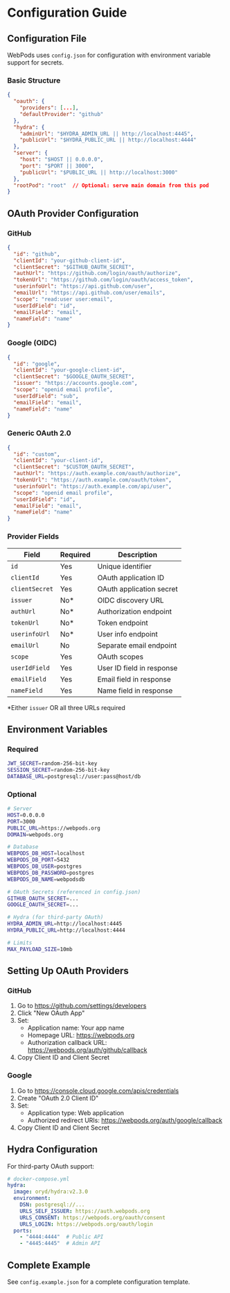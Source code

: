 # Configuration Guide

## Configuration File

WebPods uses `config.json` for configuration with environment variable support for secrets.

### Basic Structure

```json
{
  "oauth": {
    "providers": [...],
    "defaultProvider": "github"
  },
  "hydra": {
    "adminUrl": "$HYDRA_ADMIN_URL || http://localhost:4445",
    "publicUrl": "$HYDRA_PUBLIC_URL || http://localhost:4444"
  },
  "server": {
    "host": "$HOST || 0.0.0.0",
    "port": "$PORT || 3000",
    "publicUrl": "$PUBLIC_URL || http://localhost:3000"
  },
  "rootPod": "root"  // Optional: serve main domain from this pod
}
```

## OAuth Provider Configuration

### GitHub

```json
{
  "id": "github",
  "clientId": "your-github-client-id",
  "clientSecret": "$GITHUB_OAUTH_SECRET",
  "authUrl": "https://github.com/login/oauth/authorize",
  "tokenUrl": "https://github.com/login/oauth/access_token",
  "userinfoUrl": "https://api.github.com/user",
  "emailUrl": "https://api.github.com/user/emails",
  "scope": "read:user user:email",
  "userIdField": "id",
  "emailField": "email",
  "nameField": "name"
}
```

### Google (OIDC)

```json
{
  "id": "google",
  "clientId": "your-google-client-id",
  "clientSecret": "$GOOGLE_OAUTH_SECRET",
  "issuer": "https://accounts.google.com",
  "scope": "openid email profile",
  "userIdField": "sub",
  "emailField": "email",
  "nameField": "name"
}
```

### Generic OAuth 2.0

```json
{
  "id": "custom",
  "clientId": "your-client-id",
  "clientSecret": "$CUSTOM_OAUTH_SECRET",
  "authUrl": "https://auth.example.com/oauth/authorize",
  "tokenUrl": "https://auth.example.com/oauth/token",
  "userinfoUrl": "https://auth.example.com/api/user",
  "scope": "openid email profile",
  "userIdField": "id",
  "emailField": "email",
  "nameField": "name"
}
```

### Provider Fields

| Field | Required | Description |
|-------|----------|-------------|
| `id` | Yes | Unique identifier |
| `clientId` | Yes | OAuth application ID |
| `clientSecret` | Yes | OAuth application secret |
| `issuer` | No* | OIDC discovery URL |
| `authUrl` | No* | Authorization endpoint |
| `tokenUrl` | No* | Token endpoint |
| `userinfoUrl` | No* | User info endpoint |
| `emailUrl` | No | Separate email endpoint |
| `scope` | Yes | OAuth scopes |
| `userIdField` | Yes | User ID field in response |
| `emailField` | Yes | Email field in response |
| `nameField` | Yes | Name field in response |

*Either `issuer` OR all three URLs required

## Environment Variables

### Required

```bash
JWT_SECRET=random-256-bit-key
SESSION_SECRET=random-256-bit-key
DATABASE_URL=postgresql://user:pass@host/db
```

### Optional

```bash
# Server
HOST=0.0.0.0
PORT=3000
PUBLIC_URL=https://webpods.org
DOMAIN=webpods.org

# Database
WEBPODS_DB_HOST=localhost
WEBPODS_DB_PORT=5432
WEBPODS_DB_USER=postgres
WEBPODS_DB_PASSWORD=postgres
WEBPODS_DB_NAME=webpodsdb

# OAuth Secrets (referenced in config.json)
GITHUB_OAUTH_SECRET=...
GOOGLE_OAUTH_SECRET=...

# Hydra (for third-party OAuth)
HYDRA_ADMIN_URL=http://localhost:4445
HYDRA_PUBLIC_URL=http://localhost:4444

# Limits
MAX_PAYLOAD_SIZE=10mb
```

## Setting Up OAuth Providers

### GitHub

1. Go to https://github.com/settings/developers
2. Click "New OAuth App"
3. Set:
   - Application name: Your app name
   - Homepage URL: https://webpods.org
   - Authorization callback URL: https://webpods.org/auth/github/callback
4. Copy Client ID and Client Secret

### Google

1. Go to https://console.cloud.google.com/apis/credentials
2. Create "OAuth 2.0 Client ID"
3. Set:
   - Application type: Web application
   - Authorized redirect URIs: https://webpods.org/auth/google/callback
4. Copy Client ID and Client Secret

## Hydra Configuration

For third-party OAuth support:

```yaml
# docker-compose.yml
hydra:
  image: oryd/hydra:v2.3.0
  environment:
    DSN: postgresql://...
    URLS_SELF_ISSUER: https://auth.webpods.org
    URLS_CONSENT: https://webpods.org/oauth/consent
    URLS_LOGIN: https://webpods.org/oauth/login
  ports:
    - "4444:4444"  # Public API
    - "4445:4445"  # Admin API
```

## Complete Example

See `config.example.json` for a complete configuration template.